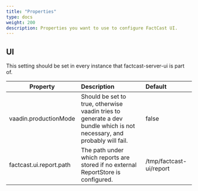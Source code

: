 ```yaml
---
title: "Properties"
type: docs
weight: 200
description: Properties you want to use to configure FactCast UI.
---
```


## UI

This setting should be set in every instance that factcast-server-ui is part of.

| Property                | Description                                                                                                            | Default                 |
| ----------------------- | :--------------------------------------------------------------------------------------------------------------------- | :---------------------- |
| vaadin.productionMode   | Should be set to true, otherwise vaadin tries to generate a dev bundle which is not necessary, and probably will fail. | false                   |
| factcast.ui.report.path | The path under which reports are stored if no external ReportStore is configured.                                      | /tmp/factcast-ui/report |
